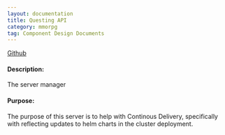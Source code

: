 ```yaml
---
layout: documentation
title: Questing API
category: mmorpg
tag: Component Design Documents
---
```


[Github](https://github.com/nnt1054/mmorpg-helm-api)

#### Description:
The server manager 

#### Purpose:
The purpose of this server is to help with Continous Delivery, specifically with reflecting updates to helm charts in the cluster deployment.

<br/>